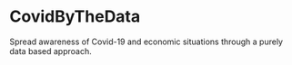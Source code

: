 # CovidByTheData
Spread awareness of Covid-19 and economic situations through a purely data based approach.
